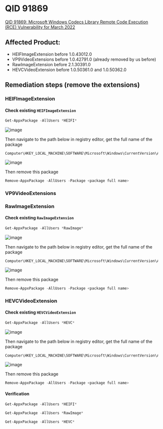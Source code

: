 # QID 91869
[QID 91869: Microsoft Windows Codecs Library Remote Code Execution (RCE) Vulnerability for March 2022](https://cve.report/qid/91869)

## Affected Product:
* HEIFImageExtension before 1.0.43012.0
* VP9VideoExtensions before 1.0.42791.0 (already removed by us before)
* RawImageExtension before 2.1.30391.0
* HEVCVideoExtension before 1.0.50361.0 and 1.0.50362.0

## Remediation steps (remove the extensions)

### HEIFImageExtension
#### Check existing `HEIFImageExtension`
```powershell
Get-AppxPackage -AllUsers *HEIFI*
```
![image](https://github.com/guguji666666/Qualys-VA-Remediation/assets/96930989/c487b4fc-8408-4170-8d29-b130d3eb748f)

Then navigate to the path below in registry editor, get the full name of the package
```
Computer\HKEY_LOCAL_MACHINE\SOFTWARE\Microsoft\Windows\CurrentVersion\Appx\AppxAllUserStore\Applications
```
![image](https://github.com/guguji666666/Qualys-VA-Remediation/assets/96930989/e5dec8d2-682f-4b98-8945-1ec124848665)

Then remove this package
```powershell
Remove-AppxPackage -AllUsers -Package <package full name>
```

### VP9VideoExtensions

### RawImageExtension
#### Check existing `RawImageExtension`
```powershell
Get-AppxPackage -AllUsers *RawImage*
```
![image](https://github.com/guguji666666/Qualys-VA-Remediation/assets/96930989/62ff921f-2c4a-4477-9a84-70ce2a8196e7)

Then navigate to the path below in registry editor, get the full name of the package
```
Computer\HKEY_LOCAL_MACHINE\SOFTWARE\Microsoft\Windows\CurrentVersion\Appx\AppxAllUserStore\Applications
```
![image](https://github.com/guguji666666/Qualys-VA-Remediation/assets/96930989/12b5f79e-0c86-4240-9f09-693c906ae9e4)

Then remove this package
```powershell
Remove-AppxPackage -AllUsers -Package <package full name>
```

### HEVCVideoExtension
#### Check existing `HEVCVideoExtension`
```powershell
Get-AppxPackage -AllUsers *HEVC*
```
![image](https://github.com/guguji666666/Qualys-VA-Remediation/assets/96930989/52c2e3cb-7259-467e-b4c2-df89b307be3b)

Then navigate to the path below in registry editor, get the full name of the package
```
Computer\HKEY_LOCAL_MACHINE\SOFTWARE\Microsoft\Windows\CurrentVersion\Appx\AppxAllUserStore\Applications
```
![image](https://github.com/guguji666666/Qualys-VA-Remediation/assets/96930989/6c34ff5a-7d29-4279-87da-28daf7fcb16b)

Then remove this package
```powershell
Remove-AppxPackage -AllUsers -Package <package full name>
```

#### Verification
```powershell
Get-AppxPackage -AllUsers *HEIFI*
```
```powershell
Get-AppxPackage -AllUsers *RawImage*
```
```powershell
Get-AppxPackage -AllUsers *HEVC*
```
